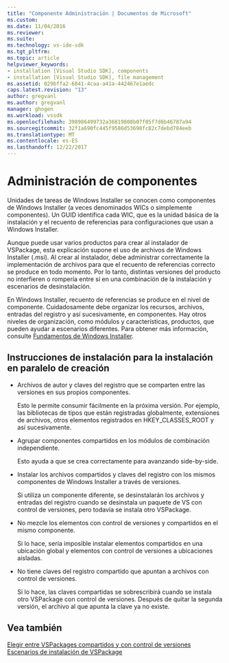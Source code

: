 ```yaml
---
title: "Componente Administración | Documentos de Microsoft"
ms.custom: 
ms.date: 11/04/2016
ms.reviewer: 
ms.suite: 
ms.technology: vs-ide-sdk
ms.tgt_pltfrm: 
ms.topic: article
helpviewer_keywords:
- installation [Visual Studio SDK], components
- installation [Visual Studio SDK], file management
ms.assetid: 029bffa2-6841-4caa-a41a-442467e1aedc
caps.latest.revision: "13"
author: gregvanl
ms.author: gregvanl
manager: ghogen
ms.workload: vssdk
ms.openlocfilehash: 398986499732a36819808b07f05f7d6b46787a94
ms.sourcegitcommit: 32f1a690fc445f9586d53698fc82c7debd784eeb
ms.translationtype: MT
ms.contentlocale: es-ES
ms.lasthandoff: 12/22/2017
---
```

# <a name="component-management"></a>Administración de componentes
Unidades de tareas de Windows Installer se conocen como componentes de Windows Installer (a veces denominados WICs o simplemente componentes). Un GUID identifica cada WIC, que es la unidad básica de la instalación y el recuento de referencias para configuraciones que usan a Windows Installer.  
  
 Aunque puede usar varios productos para crear al instalador de VSPackage, esta explicación supone el uso de archivos de Windows Installer (.msi). Al crear al instalador, debe administrar correctamente la implementación de archivos para que el recuento de referencias correcto se produce en todo momento. Por lo tanto, distintas versiones del producto no interfieren o rompería entre sí en una combinación de la instalación y escenarios de desinstalación.  
  
 En Windows Installer, recuento de referencias se produce en el nivel de componente. Cuidadosamente debe organizar los recursos, archivos, entradas del registro y así sucesivamente, en componentes. Hay otros niveles de organización, como módulos y características, productos, que pueden ayudar a escenarios diferentes. Para obtener más información, consulte [Fundamentos de Windows Installer](../../extensibility/internals/windows-installer-basics.md).  
  
## <a name="guidelines-of-authoring-setup-for-side-by-side-installation"></a>Instrucciones de instalación para la instalación en paralelo de creación  
  
-   Archivos de autor y claves del registro que se comparten entre las versiones en sus propios componentes.  
  
     Esto le permite consumir fácilmente en la próxima versión. Por ejemplo, las bibliotecas de tipos que están registradas globalmente, extensiones de archivos, otros elementos registrados en HKEY_CLASSES_ROOT y así sucesivamente.  
  
-   Agrupar componentes compartidos en los módulos de combinación independiente.  
  
     Esto ayuda a que se crea correctamente para avanzando side-by-side.  
  
-   Instalar los archivos compartidos y claves del registro con los mismos componentes de Windows Installer a través de versiones.  
  
     Si utiliza un componente diferente, se desinstalarán los archivos y entradas del registro cuando se desinstala un paquete de VS con control de versiones, pero todavía se instala otro VSPackage.  
  
-   No mezcle los elementos con control de versiones y compartidos en el mismo componente.  
  
     Si lo hace, sería imposible instalar elementos compartidos en una ubicación global y elementos con control de versiones a ubicaciones aisladas.  
  
-   No tiene claves del registro compartido que apuntan a archivos con control de versiones.  
  
     Si lo hace, las claves compartidas se sobrescribirá cuando se instala otro VSPackage con control de versiones. Después de quitar la segunda versión, el archivo al que apunta la clave ya no existe.  
  
## <a name="see-also"></a>Vea también  
 [Elegir entre VSPackages compartidos y con control de versiones](../../extensibility/choosing-between-shared-and-versioned-vspackages.md)   
 [Escenarios de instalación de VSPackage](../../extensibility/internals/vspackage-setup-scenarios.md)